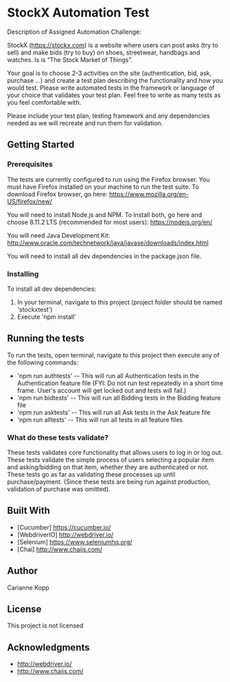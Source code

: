 # StockX Automation Test

Description of Assigned Automation Challenge:

StockX (https://stockx.com) is a website where users can post asks (try to sell) and make bids (try
to buy) on shoes, streetwear, handbags and watches. Is is “The Stock Market of Things”.

Your goal is to choose 2-3 activities on the site (authentication, bid, ask, purchase ...) and create a
test plan describing the functionality and how you would test. Please write automated tests in
the framework or language of your choice that validates your test plan. Feel free to
write as many tests as you feel comfortable with.

Please include your test plan, testing framework and any dependencies needed as we will recreate and run them for validation.

## Getting Started

### Prerequisites

The tests are currently configured to run using the Firefox browser.  You must have Firefox installed on your machine to run the test suite.
To download Firefox browser, go here: https://www.mozilla.org/en-US/firefox/new/

You will need to install Node.js and NPM.
To install both, go here and choose 8.11.2 LTS (recommended for most users): https://nodejs.org/en/

You will need Java Development Kit: http://www.oracle.com/technetwork/java/javase/downloads/index.html

You will need to install all dev dependencies in the package.json file.

### Installing

To install all dev dependencies:

1. In your terminal, navigate to this project (project folder should be named 'stockxtest')
2. Execute 'npm install'

## Running the tests

To run the tests, open terminal, navigate to this project then execute any of the following commands:
* 'npm run authtests' -- This will run all Authentication tests in the Authentication feature file (FYI: Do not run test repeatedly in a short time frame.  User's account will get locked out and tests will fail.)
* 'npm run bidtests' -- This will run all Bidding tests in the Bidding feature file
* 'npm run asktests' -- This will run all Ask tests in the Ask feature file
* 'npm run alltests' -- This will run all tests in all feature files

### What do these tests validate?

These tests validates core functionality that allows users to log in or log out.
These tests validate the simple process of users selecting a popular item and asking/bidding on that item, whether they are authenticated or not.
These tests go as far as validating these processes up until purchase/payment.
(Since these tests are being run against production, validation of purchase was omitted).

## Built With

* [Cucumber] https://cucumber.io/
* [WebdriverIO] http://webdriver.io/
* [Selenium] https://www.seleniumhq.org/
* [Chai] http://www.chaijs.com/

## Author

Carianne Kopp

## License

This project is not licensed

## Acknowledgments

* http://webdriver.io/
* http://www.chaijs.com/
